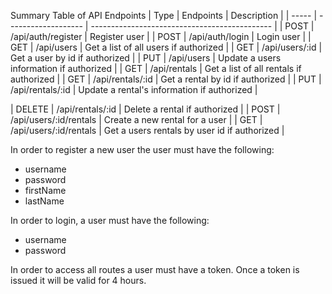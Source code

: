 Summary Table of API Endpoints
| Type      | Endpoints                 | Description                                   |
| -----     | -------------------       | --------------------------------------------- |
| POST      | /api/auth/register        | Register user                                 |
| POST      | /api/auth/login           | Login user                                    |
| GET       | /api/users                | Get a list of all users if authorized         |
| GET       | /api/users/:id            | Get a user by id if authorized                |
| PUT       | /api/users                | Update a users information if authorized      |
| GET       | /api/rentals              | Get a list of all rentals if authorized       |
| GET       | /api/rentals/:id          | Get a rental by id if authorized              |
| PUT       | /api/rentals/:id          | Update a rental's information if authorized   |

| DELETE    | /api/rentals/:id          | Delete a rental if authorized                 |
| POST      | /api/users/:id/rentals    | Create a new rental for a user                |
| GET       | /api/users/:id/rentals    | Get a users rentals by user id if authorized  |

In order to register a new user the user must have the following:
- username
- password
- firstName
- lastName

In order to login, a user must have the following:
- username
- password

In order to access all routes a user must have a token. Once a token is issued it will be valid for 4 hours.